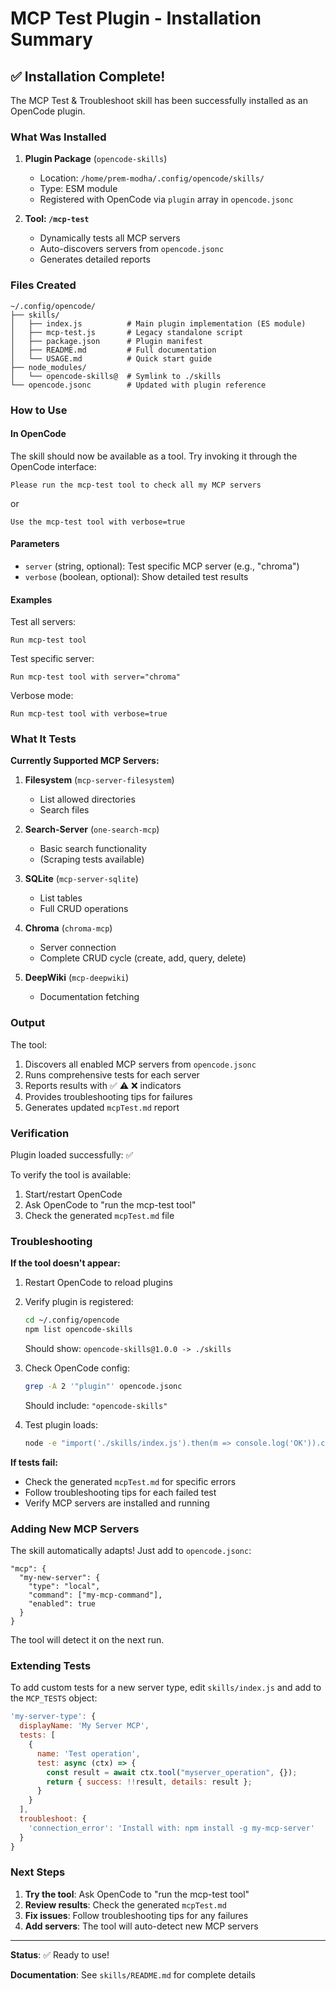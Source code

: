 # MCP Test Plugin - Installation Summary

## ✅ Installation Complete!

The MCP Test & Troubleshoot skill has been successfully installed as an OpenCode plugin.

### What Was Installed

1. **Plugin Package** (`opencode-skills`)
   - Location: `/home/prem-modha/.config/opencode/skills/`
   - Type: ESM module
   - Registered with OpenCode via `plugin` array in `opencode.jsonc`

2. **Tool: `/mcp-test`**
   - Dynamically tests all MCP servers
   - Auto-discovers servers from `opencode.jsonc`
   - Generates detailed reports

### Files Created

```
~/.config/opencode/
├── skills/
│   ├── index.js          # Main plugin implementation (ES module)
│   ├── mcp-test.js       # Legacy standalone script
│   ├── package.json      # Plugin manifest
│   ├── README.md         # Full documentation
│   └── USAGE.md          # Quick start guide
├── node_modules/
│   └── opencode-skills@  # Symlink to ./skills
└── opencode.jsonc        # Updated with plugin reference
```

### How to Use

#### In OpenCode

The skill should now be available as a tool. Try invoking it through the OpenCode interface:

```
Please run the mcp-test tool to check all my MCP servers
```

or

```
Use the mcp-test tool with verbose=true
```

#### Parameters

- `server` (string, optional): Test specific MCP server (e.g., "chroma")
- `verbose` (boolean, optional): Show detailed test results

#### Examples

Test all servers:
```
Run mcp-test tool
```

Test specific server:
```
Run mcp-test tool with server="chroma"
```

Verbose mode:
```
Run mcp-test tool with verbose=true
```

### What It Tests

**Currently Supported MCP Servers:**

1. **Filesystem** (`mcp-server-filesystem`)
   - List allowed directories
   - Search files

2. **Search-Server** (`one-search-mcp`)
   - Basic search functionality
   - (Scraping tests available)

3. **SQLite** (`mcp-server-sqlite`)
   - List tables
   - Full CRUD operations

4. **Chroma** (`chroma-mcp`)
   - Server connection
   - Complete CRUD cycle (create, add, query, delete)

5. **DeepWiki** (`mcp-deepwiki`)
   - Documentation fetching

### Output

The tool:
1. Discovers all enabled MCP servers from `opencode.jsonc`
2. Runs comprehensive tests for each server
3. Reports results with ✅ ⚠️ ❌ indicators
4. Provides troubleshooting tips for failures
5. Generates updated `mcpTest.md` report

### Verification

Plugin loaded successfully: ✅

To verify the tool is available:
1. Start/restart OpenCode
2. Ask OpenCode to "run the mcp-test tool"
3. Check the generated `mcpTest.md` file

### Troubleshooting

**If the tool doesn't appear:**

1. Restart OpenCode to reload plugins
2. Verify plugin is registered:
   ```bash
   cd ~/.config/opencode
   npm list opencode-skills
   ```
   Should show: `opencode-skills@1.0.0 -> ./skills`

3. Check OpenCode config:
   ```bash
   grep -A 2 '"plugin"' opencode.jsonc
   ```
   Should include: `"opencode-skills"`

4. Test plugin loads:
   ```bash
   node -e "import('./skills/index.js').then(m => console.log('OK')).catch(e => console.error(e))"
   ```

**If tests fail:**
- Check the generated `mcpTest.md` for specific errors
- Follow troubleshooting tips for each failed test
- Verify MCP servers are installed and running

### Adding New MCP Servers

The skill automatically adapts! Just add to `opencode.jsonc`:

```jsonc
"mcp": {
  "my-new-server": {
    "type": "local",
    "command": ["my-mcp-command"],
    "enabled": true
  }
}
```

The tool will detect it on the next run.

### Extending Tests

To add custom tests for a new server type, edit `skills/index.js` and add to the `MCP_TESTS` object:

```javascript
'my-server-type': {
  displayName: 'My Server MCP',
  tests: [
    {
      name: 'Test operation',
      test: async (ctx) => {
        const result = await ctx.tool("myserver_operation", {});
        return { success: !!result, details: result };
      }
    }
  ],
  troubleshoot: {
    'connection_error': 'Install with: npm install -g my-mcp-server'
  }
}
```

### Next Steps

1. **Try the tool**: Ask OpenCode to "run the mcp-test tool"
2. **Review results**: Check the generated `mcpTest.md`
3. **Fix issues**: Follow troubleshooting tips for any failures
4. **Add servers**: The tool will auto-detect new MCP servers

---

**Status**: ✅ Ready to use!

**Documentation**: See `skills/README.md` for complete details
